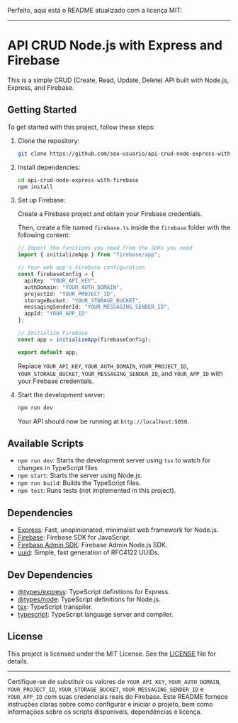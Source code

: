 Perfeito, aqui está o README atualizado com a licença MIT:

---

# API CRUD Node.js with Express and Firebase

This is a simple CRUD (Create, Read, Update, Delete) API built with Node.js, Express, and Firebase.

## Getting Started

To get started with this project, follow these steps:

1. Clone the repository:

    ```bash
    git clone https://github.com/seu-usuario/api-crud-node-express-with-firebase.git
    ```

2. Install dependencies:

    ```bash
    cd api-crud-node-express-with-firebase
    npm install
    ```

3. Set up Firebase:

    Create a Firebase project and obtain your Firebase credentials.

    Then, create a file named `firebase.ts` inside the `firebase` folder with the following content:

    ```typescript
    // Import the functions you need from the SDKs you need
    import { initializeApp } from "firebase/app";
    
    // Your web app's Firebase configuration
    const firebaseConfig = {
      apiKey: "YOUR_API_KEY",
      authDomain: "YOUR_AUTH_DOMAIN",
      projectId: "YOUR_PROJECT_ID",
      storageBucket: "YOUR_STORAGE_BUCKET",
      messagingSenderId: "YOUR_MESSAGING_SENDER_ID",
      appId: "YOUR_APP_ID"
    };
    
    // Initialize Firebase
    const app = initializeApp(firebaseConfig);
    
    export default app;
    ```

    Replace `YOUR_API_KEY`, `YOUR_AUTH_DOMAIN`, `YOUR_PROJECT_ID`, `YOUR_STORAGE_BUCKET`, `YOUR_MESSAGING_SENDER_ID`, and `YOUR_APP_ID` with your Firebase credentials.

4. Start the development server:

    ```bash
    npm run dev
    ```

    Your API should now be running at `http://localhost:5050`.

## Available Scripts

- `npm run dev`: Starts the development server using `tsx` to watch for changes in TypeScript files.
- `npm start`: Starts the server using Node.js.
- `npm run build`: Builds the TypeScript files.
- `npm test`: Runs tests (not implemented in this project).

## Dependencies

- [Express](https://www.npmjs.com/package/express): Fast, unopinionated, minimalist web framework for Node.js.
- [Firebase](https://www.npmjs.com/package/firebase): Firebase SDK for JavaScript.
- [Firebase Admin SDK](https://www.npmjs.com/package/firebase-admin): Firebase Admin Node.js SDK.
- [uuid](https://www.npmjs.com/package/uuid): Simple, fast generation of RFC4122 UUIDs.
  
## Dev Dependencies

- [@types/express](https://www.npmjs.com/package/@types/express): TypeScript definitions for Express.
- [@types/node](https://www.npmjs.com/package/@types/node): TypeScript definitions for Node.js.
- [tsx](https://www.npmjs.com/package/tsx): TypeScript transpiler.
- [typescript](https://www.npmjs.com/package/typescript): TypeScript language server and compiler.

## License

This project is licensed under the MIT License. See the [LICENSE](LICENSE) file for details.

---


Certifique-se de substituir os valores de `YOUR_API_KEY`, `YOUR_AUTH_DOMAIN`, `YOUR_PROJECT_ID`, `YOUR_STORAGE_BUCKET`, `YOUR_MESSAGING_SENDER_ID` e `YOUR_APP_ID` com suas credenciais reais do Firebase. Este README fornece instruções claras sobre como configurar e iniciar o projeto, bem como informações sobre os scripts disponíveis, dependências e licença.
